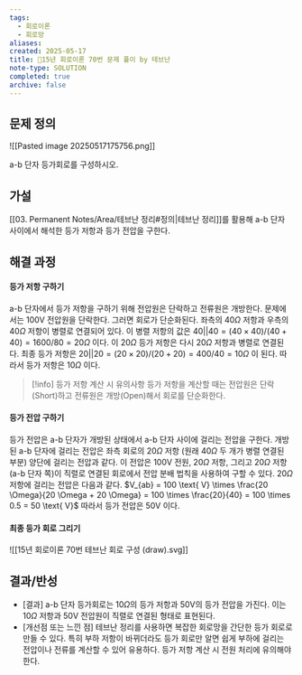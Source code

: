 ```yaml
---
tags:
  - 회로이론
  - 회로망
aliases: 
created: 2025-05-17
title: 🔬15년 회로이론 70번 문제 풀이 by 테브난
note-type: SOLUTION
completed: true
archive: false
---
```


## 문제 정의
![[Pasted image 20250517175756.png]]

a-b 단자 등가회로를 구성하시오.

## 가설
[[03. Permanent Notes/Area/테브난 정리#정의|테브난 정리]]를 활용해 a-b 단자 사이에서 해석한 등가 저항과 등가 전압을 구한다.

## 해결 과정
#### 등가 저항 구하기

a-b 단자에서 등가 저항을 구하기 위해 전압원은 단락하고 전류원은 개방한다. 문제에서는 100$\text{V}$ 전압원을 단락한다. 그러면 회로가 단순화된다. 좌측의 40$\Omega$ 저항과 우측의 40$\Omega$ 저항이 병렬로 연결되어 있다. 이 병렬 저항의 값은 $40 || 40 = (40 \times 40) / (40 + 40) = 1600 / 80 = 20\Omega$ 이다. 이 20$\Omega$ 등가 저항은 다시 20$\Omega$ 저항과 병렬로 연결된다. 최종 등가 저항은 $20 || 20 = (20 \times 20) / (20 + 20) = 400 / 40 = 10\Omega$ 이 된다. 따라서 등가 저항은 10$\Omega$ 이다.

>[!info] 등가 저항 계산 시 유의사항
>등가 저항을 계산할 때는 전압원은 단락(Short)하고 전류원은 개방(Open)해서 회로를 단순화한다.

#### 등가 전압 구하기

등가 전압은 a-b 단자가 개방된 상태에서 a-b 단자 사이에 걸리는 전압을 구한다. 개방된 a-b 단자에 걸리는 전압은 좌측 회로의 20$\Omega$ 저항 (원래 40$\Omega$ 두 개가 병렬 연결된 부분) 양단에 걸리는 전압과 같다. 이 전압은 100$\text{V}$ 전원, 20$\Omega$ 저항, 그리고 20$\Omega$ 저항(a-b 단자 쪽)이 직렬로 연결된 회로에서 전압 분배 법칙을 사용하여 구할 수 있다.
20$\Omega$ 저항에 걸리는 전압은 다음과 같다.
$V_{ab} = 100 \text{ V} \times \frac{20 \Omega}{20 \Omega + 20 \Omega} = 100 \times \frac{20}{40} = 100 \times 0.5 = 50 \text{ V}$
따라서 등가 전압은 50$\text{V}$ 이다.

#### 최종 등가 회로 그리기
![[15년 회로이론 70번 테브난 회로 구성 (draw).svg]]

## 결과/반성
- [결과] a-b 단자 등가회로는 10$\Omega$의 등가 저항과 50$\text{V}$의 등가 전압을 가진다. 이는 10$\Omega$ 저항과 50$\text{V}$ 전압원이 직렬로 연결된 형태로 표현된다.
- [개선점 또는 느낀 점] 테브난 정리를 사용하면 복잡한 회로망을 간단한 등가 회로로 만들 수 있다. 특히 부하 저항이 바뀌더라도 등가 회로만 알면 쉽게 부하에 걸리는 전압이나 전류를 계산할 수 있어 유용하다. 등가 저항 계산 시 전원 처리에 유의해야 한다.